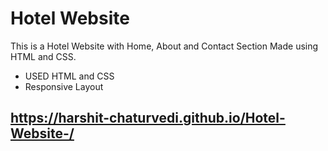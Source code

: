 # Hotel Website 

This is a Hotel Website with Home, About and Contact Section Made using HTML and CSS.

- USED HTML and CSS
- Responsive Layout 

## https://harshit-chaturvedi.github.io/Hotel-Website-/
